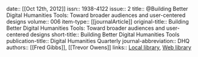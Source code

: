 date:: [[Oct 12th, 2012]]
issn:: 1938-4122
issue:: 2
title:: @Building Better Digital Humanities Tools: Toward broader audiences and user-centered designs
volume:: 006
item-type:: [[journalArticle]]
original-title:: Building Better Digital Humanities Tools: Toward broader audiences and user-centered designs
short-title:: Building Better Digital Humanities Tools
publication-title:: Digital Humanities Quarterly
journal-abbreviation:: DHQ
authors:: [[Fred Gibbs]], [[Trevor Owens]]
links:: [Local library](zotero://select/groups/2386895/items/DUFQPFZP), [Web library](https://www.zotero.org/groups/2386895/items/DUFQPFZP)
